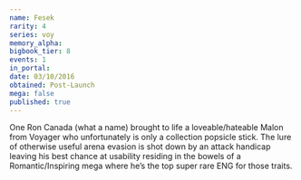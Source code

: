 ```yaml
---
name: Fesek
rarity: 4
series: voy
memory_alpha:
bigbook_tier: 8
events: 1
in_portal:
date: 03/10/2016
obtained: Post-Launch
mega: false
published: true
---
```


One Ron Canada (what a name) brought to life a loveable/hateable Malon from Voyager who unfortunately is only a collection popsicle stick. The lure of otherwise useful arena evasion is shot down by an attack handicap leaving his best chance at usability residing in the bowels of a Romantic/Inspiring mega where he’s the top super rare ENG for those traits.
